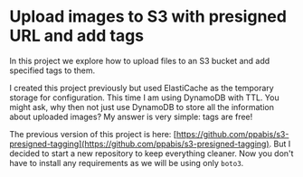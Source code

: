 Upload images to S3 with presigned URL and add tags
============================

In this project we explore how to upload files to an S3 bucket and add specified
tags to them.

I created this project previously but used ElastiCache as the temporary storage
for configuration. This time I am using DynamoDB with TTL. You might ask, why
then not just use DynamoDB to store all the information about uploaded images?
My answer is very simple: tags are free!

The previous version of this project is here:
[https://github.com/ppabis/s3-presigned-tagging](https://github.com/ppabis/s3-presigned-tagging).
But I decided to start a new repository to keep everything cleaner. Now you
don't have to install any requirements as we will be using only `boto3`.
